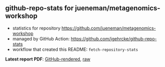## github-repo-stats for jueneman/metagenomics-workshop

- statistics for repository https://github.com/jueneman/metagenomics-workshop
- managed by GitHub Action: https://github.com/jgehrcke/github-repo-stats
- workflow that created this README: `fetch-repository-stats`

**Latest report PDF**: [GitHub-rendered](https://github.com/NFDI4Microbiota/KPI-data/blob/github-repo-stats/jueneman/metagenomics-workshop/latest-report/report.pdf), [raw](https://github.com/NFDI4Microbiota/KPI-data/raw/github-repo-stats/jueneman/metagenomics-workshop/latest-report/report.pdf)


